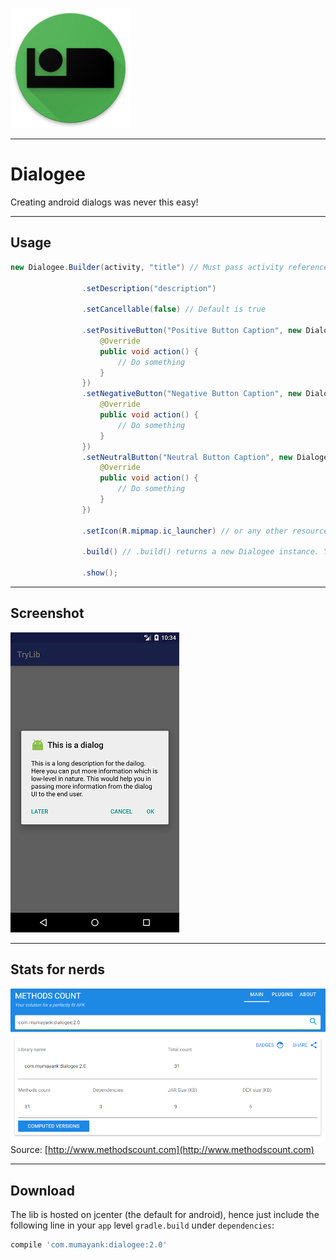 ![alt text](https://github.com/mumayank/Dialogee/blob/master/images%20for%20github/ic_launcher.png)

---

# Dialogee
Creating android dialogs was never this easy!

---

## Usage
```java
new Dialogee.Builder(activity, "title") // Must pass activity reference and the title of the dialog. Everything else is optional.

                .setDescription("description")
                
                .setCancellable(false) // Default is true
                
                .setPositiveButton("Positive Button Caption", new Dialogee.PositiveButton() {
                    @Override
                    public void action() {
                        // Do something
                    }
                })
                .setNegativeButton("Negative Button Caption", new Dialogee.NegativeButton() {
                    @Override
                    public void action() {
                        // Do something
                    }
                })
                .setNeutralButton("Neutral Button Caption", new Dialogee.NeutralButton() {
                    @Override
                    public void action() {
                        // Do something
                    }
                })

                .setIcon(R.mipmap.ic_launcher) // or any other resource int value like R.drawable.ic_action

                .build() // .build() returns a new Dialogee instance. You can call .show() on it later as well.

                .show();
```

---

## Screenshot
![alt text](https://github.com/mumayank/Dialogee/blob/master/images%20for%20github/Screenshot_1506834244.png)

---

## Stats for nerds
![alt text](https://github.com/mumayank/Dialogee/blob/master/images%20for%20github/c.PNG)
Source: [http://www.methodscount.com](http://www.methodscount.com)

---

## Download
The lib is hosted on jcenter (the default for android), hence just include the following line in your `app` level `gradle.build` under `dependencies`:
```gradle
compile 'com.mumayank:dialogee:2.0'
```
